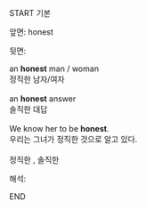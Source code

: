 START
기본

앞면:
honest


뒷면:
<div>an <b>honest</b> man / woman </div><div>정직한 남자/여자</div><div><br></div><div><div>an <b>honest</b> answer </div><div>솔직한 대답</div></div><div><br></div><div><div>We know her to be <strong>honest</strong>. </div><div><div>우리는 그녀가 정직한 것으로 알고 있다.</div></div></div><div><br></div><div>정직한 , <span>솔직한</span></div>


해석:
<!--ID: 1746614454066-->
END